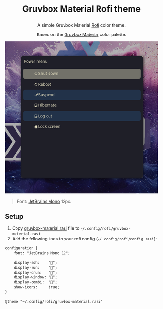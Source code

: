 # <p align="center">Gruvbox Material Rofi theme</p>

<p align="center">A simple Gruvbox Material <a href="https://github.com/davatorium/rofi">Rofi</a> color theme.</p>

<p align="center">Based on the <a href="https://github.com/sainnhe/gruvbox-material">Gruvbox Material</a> color palette.</p>

<p align="center"><img src="screenshot.png"/><blockquote>Font: <a href="https://www.jetbrains.com/lp/mono/">JetBrains Mono</a> 12px.</blockquote></p>

## Setup

1. Copy <a href="gruvbox-material.rasi">gruvbox-material.rasi</a> file to `~/.config/rofi/gruvbox-material.rasi`
2. Add the following lines to your rofi config (`~/.config/rofi/config.rasi`):
```
configuration {
    font: "JetBrains Mono 12";

    display-ssh:    "";
    display-run:    "";
    display-drun:   "";
    display-window: "";
    display-combi:  "";
    show-icons:     true;
}

@theme "~/.config/rofi/gruvbox-material.rasi"
```
